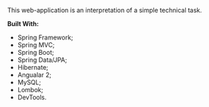 This web-application is an interpretation of a simple technical task.

**Built With:**

- Spring Framework;
- Spring MVC;
- Spring Boot;
- Spring Data/JPA;
- Hibernate;
- Angualar 2;
- MySQL;
- Lombok;
- DevTools.